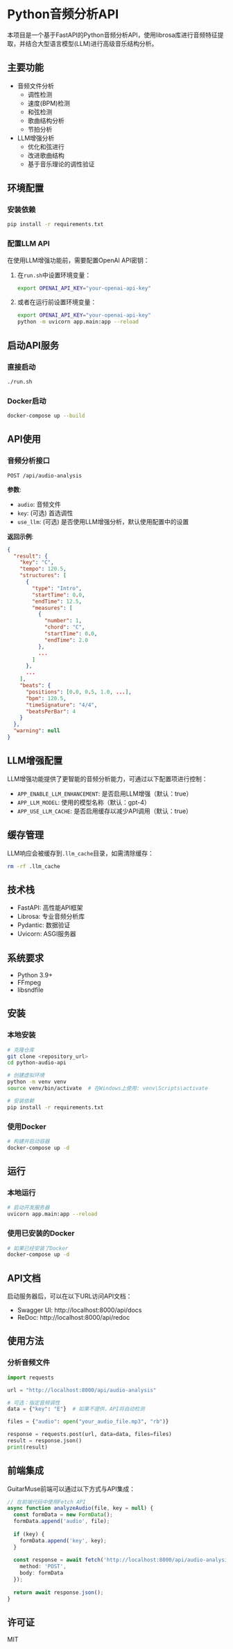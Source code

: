 # Python音频分析API

本项目是一个基于FastAPI的Python音频分析API，使用librosa库进行音频特征提取，并结合大型语言模型(LLM)进行高级音乐结构分析。

## 主要功能

- 音频文件分析
  - 调性检测
  - 速度(BPM)检测
  - 和弦检测
  - 歌曲结构分析
  - 节拍分析
- LLM增强分析
  - 优化和弦进行
  - 改进歌曲结构
  - 基于音乐理论的调性验证

## 环境配置

### 安装依赖

```bash
pip install -r requirements.txt
```

### 配置LLM API

在使用LLM增强功能前，需要配置OpenAI API密钥：

1. 在`run.sh`中设置环境变量：
   ```bash
   export OPENAI_API_KEY="your-openai-api-key"
   ```

2. 或者在运行前设置环境变量：
   ```bash
   export OPENAI_API_KEY="your-openai-api-key"
   python -m uvicorn app.main:app --reload
   ```

## 启动API服务

### 直接启动

```bash
./run.sh
```

### Docker启动

```bash
docker-compose up --build
```

## API使用

### 音频分析接口

`POST /api/audio-analysis`

**参数**:
- `audio`: 音频文件
- `key`: (可选) 首选调性
- `use_llm`: (可选) 是否使用LLM增强分析，默认使用配置中的设置

**返回示例**:
```json
{
  "result": {
    "key": "C",
    "tempo": 120.5,
    "structures": [
      {
        "type": "Intro",
        "startTime": 0.0,
        "endTime": 12.5,
        "measures": [
          {
            "number": 1,
            "chord": "C",
            "startTime": 0.0,
            "endTime": 2.0
          },
          ...
        ]
      },
      ...
    ],
    "beats": {
      "positions": [0.0, 0.5, 1.0, ...],
      "bpm": 120.5,
      "timeSignature": "4/4",
      "beatsPerBar": 4
    }
  },
  "warning": null
}
```

## LLM增强配置

LLM增强功能提供了更智能的音频分析能力，可通过以下配置项进行控制：

- `APP_ENABLE_LLM_ENHANCEMENT`: 是否启用LLM增强（默认：true）
- `APP_LLM_MODEL`: 使用的模型名称（默认：gpt-4）
- `APP_USE_LLM_CACHE`: 是否启用缓存以减少API调用（默认：true）

## 缓存管理

LLM响应会被缓存到`.llm_cache`目录，如需清除缓存：

```bash
rm -rf .llm_cache
```

## 技术栈

- FastAPI: 高性能API框架
- Librosa: 专业音频分析库
- Pydantic: 数据验证
- Uvicorn: ASGI服务器

## 系统要求

- Python 3.9+
- FFmpeg
- libsndfile

## 安装

### 本地安装

```bash
# 克隆仓库
git clone <repository_url>
cd python-audio-api

# 创建虚拟环境
python -m venv venv
source venv/bin/activate  # 在Windows上使用: venv\Scripts\activate

# 安装依赖
pip install -r requirements.txt
```

### 使用Docker

```bash
# 构建并启动容器
docker-compose up -d
```

## 运行

### 本地运行

```bash
# 启动开发服务器
uvicorn app.main:app --reload
```

### 使用已安装的Docker

```bash
# 如果已经安装了Docker
docker-compose up -d
```

## API文档

启动服务器后，可以在以下URL访问API文档：

- Swagger UI: http://localhost:8000/api/docs
- ReDoc: http://localhost:8000/api/redoc

## 使用方法

### 分析音频文件

```python
import requests

url = "http://localhost:8000/api/audio-analysis"

# 可选：指定音频调性
data = {"key": "E"}  # 如果不提供，API将自动检测

files = {"audio": open("your_audio_file.mp3", "rb")}

response = requests.post(url, data=data, files=files)
result = response.json()
print(result)
```

## 前端集成

GuitarMuse前端可以通过以下方式与API集成：

```typescript
// 在前端代码中使用Fetch API
async function analyzeAudio(file, key = null) {
  const formData = new FormData();
  formData.append('audio', file);
  
  if (key) {
    formData.append('key', key);
  }
  
  const response = await fetch('http://localhost:8000/api/audio-analysis', {
    method: 'POST',
    body: formData
  });
  
  return await response.json();
}
```

## 许可证

MIT 